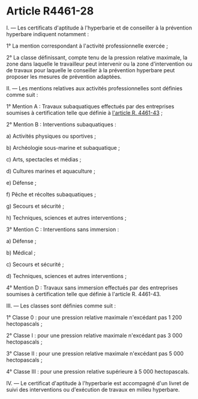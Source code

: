 # Article R4461-28

I. ― Les certificats d'aptitude à l'hyperbarie et de conseiller à la prévention hyperbare indiquent notamment : 
  
  
1° La mention correspondant à l'activité professionnelle exercée ; 
  
  
2° La classe définissant, compte tenu de la pression relative maximale, la zone dans laquelle le travailleur peut intervenir ou la zone d'intervention ou de travaux pour laquelle le conseiller à la prévention hyperbare peut proposer les mesures de prévention adaptées. 
  
  
II. ― Les mentions relatives aux activités professionnelles sont définies comme suit : 
  
  
1° Mention A : Travaux subaquatiques effectués par des entreprises soumises à certification telle que définie à [l'article R. 4461-43][1] ; 
  
  
2° Mention B : Interventions subaquatiques : 
  
  
a) Activités physiques ou sportives ; 
  
  
b) Archéologie sous-marine et subaquatique ; 
  
  
c) Arts, spectacles et médias ; 
  
  
d) Cultures marines et aquaculture ; 
  
  
e) Défense ; 
  
  
f) Pêche et récoltes subaquatiques ; 
  
  
g) Secours et sécurité ; 
  
  
h) Techniques, sciences et autres interventions ; 
  
  
3° Mention C : Interventions sans immersion : 
  
  
a) Défense ; 
  
  
b) Médical ; 
  
  
c) Secours et sécurité ; 
  
  
d) Techniques, sciences et autres interventions ; 
  
  
4° Mention D : Travaux sans immersion effectués par des entreprises soumises à certification telle que définie à l'article R. 4461-43. 
  
  
III. ― Les classes sont définies comme suit : 
  
  
1° Classe 0 : pour une pression relative maximale n'excédant pas 1 200 hectopascals ; 
  
  
2° Classe I : pour une pression relative maximale n'excédant pas 3 000 hectopascals ; 
  
  
3° Classe II : pour une pression relative maximale n'excédant pas 5 000 hectopascals ; 
  
  
4° Classe III : pour une pression relative supérieure à 5 000 hectopascals. 
  
  
IV. ― Le certificat d'aptitude à l'hyperbarie est accompagné d'un livret de suivi des interventions ou d'exécution de travaux en milieu hyperbare.

 [1]: /affichCodeArticle.do?cidTexte=LEGITEXT000006072050&idArticle=LEGIARTI000023414634&dateTexte=&categorieLien=cid
